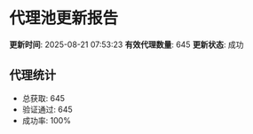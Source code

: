 # 代理池更新报告

**更新时间**: 2025-08-21 07:53:23
**有效代理数量**: 645
**更新状态**:  成功

## 代理统计
- 总获取: 645
- 验证通过: 645
- 成功率: 100%
